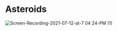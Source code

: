 # Asteroids
![Screen-Recording-2021-07-12-at-7 04 24-PM (1)](https://user-images.githubusercontent.com/29640816/125323653-45771480-e2fc-11eb-95bf-0c1b47c3eeb1.gif)
